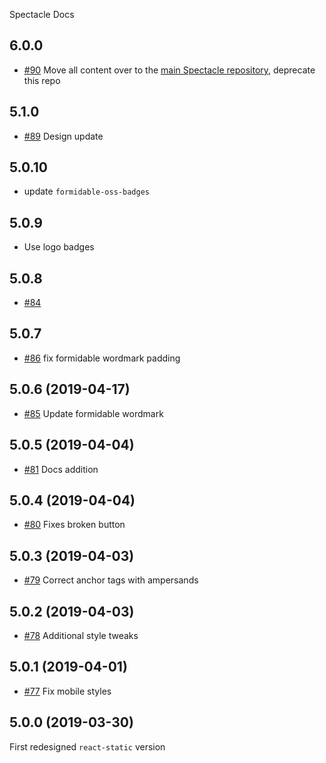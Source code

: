 Spectacle Docs

## 6.0.0

- [#90](https://github.com/FormidableLabs/spectacle-docs/pull/90) Move all content over to the [main Spectacle repository](https://www.github.com/formidablelabs/spectacle), deprecate this repo

## 5.1.0

- [#89](https://github.com/FormidableLabs/spectacle-docs/pull/89) Design update

## 5.0.10

- update `formidable-oss-badges`

## 5.0.9

- Use logo badges

## 5.0.8

- [#84](https://github.com/FormidableLabs/spectacle-docs/pull/84)

## 5.0.7

- [#86](https://github.com/FormidableLabs/spectacle-docs/pull/86) fix formidable wordmark padding

## 5.0.6 (2019-04-17)

- [#85](https://github.com/FormidableLabs/spectacle-docs/pull/85) Update formidable wordmark

## 5.0.5 (2019-04-04)

- [#81](https://github.com/FormidableLabs/spectacle-docs/pull/81) Docs addition

## 5.0.4 (2019-04-04)

- [#80](https://github.com/FormidableLabs/spectacle-docs/pull/80) Fixes broken button

## 5.0.3 (2019-04-03)

- [#79](https://github.com/FormidableLabs/spectacle-docs/pull/79) Correct anchor tags with ampersands

## 5.0.2 (2019-04-03)

- [#78](https://github.com/FormidableLabs/spectacle-docs/pull/78) Additional style tweaks

## 5.0.1 (2019-04-01)

- [#77](https://github.com/FormidableLabs/spectacle-docs/pull/77) Fix mobile styles

## 5.0.0 (2019-03-30)

First redesigned `react-static` version

